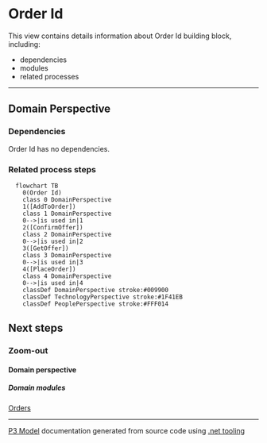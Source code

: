 ﻿
# Order Id

This view contains details information about Order Id building block, including:
- dependencies
- modules
- related processes  

---



## Domain Perspective


### Dependencies

Order Id has no dependencies.  

### Related process steps

```mermaid
  flowchart TB
    0(Order Id)
    class 0 DomainPerspective
    1([AddToOrder])
    class 1 DomainPerspective
    0-->|is used in|1
    2([ConfirmOffer])
    class 2 DomainPerspective
    0-->|is used in|2
    3([GetOffer])
    class 3 DomainPerspective
    0-->|is used in|3
    4([PlaceOrder])
    class 4 DomainPerspective
    0-->|is used in|4
    classDef DomainPerspective stroke:#009900
    classDef TechnologyPerspective stroke:#1F41EB
    classDef PeoplePerspective stroke:#FFF014
```

## Next steps


### Zoom-out


#### Domain perspective


##### Domain modules

[Orders](Orders.md)  

---

[P3 Model](https://github.com/P3-model/P3-model) documentation generated from source code using [.net tooling](https://github.com/P3-model/P3-model-dotnet)
